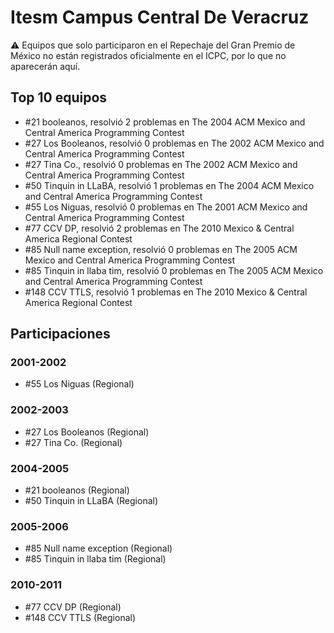 # Itesm Campus Central De Veracruz

:warning: Equipos que solo participaron en el Repechaje del Gran Premio de México no están registrados oficialmente en el ICPC, por lo que no aparecerán aquí.

## Top 10 equipos

- #21 booleanos, resolvió 2 problemas en The 2004 ACM Mexico and Central America Programming Contest
- #27 Los Booleanos, resolvió 0 problemas en The 2002 ACM Mexico and Central America Programming Contest
- #27 Tina Co., resolvió 0 problemas en The 2002 ACM Mexico and Central America Programming Contest
- #50 Tinquin in LLaBA, resolvió 1 problemas en The 2004 ACM Mexico and Central America Programming Contest
- #55 Los Niguas, resolvió 0 problemas en The 2001 ACM Mexico and Central America Programming Contest
- #77 CCV DP, resolvió 2 problemas en The 2010 Mexico & Central America Regional Contest
- #85 Null name exception, resolvió 0 problemas en The 2005 ACM Mexico and Central America Programming Contest
- #85 Tinquin in llaba tim, resolvió 0 problemas en The 2005 ACM Mexico and Central America Programming Contest
- #148 CCV TTLS, resolvió 1 problemas en The 2010 Mexico & Central America Regional Contest

## Participaciones

### 2001-2002

- #55 Los Niguas (Regional)

### 2002-2003

- #27 Los Booleanos (Regional)
- #27 Tina Co. (Regional)

### 2004-2005

- #21 booleanos (Regional)
- #50 Tinquin in LLaBA (Regional)

### 2005-2006

- #85 Null name exception (Regional)
- #85 Tinquin in llaba tim (Regional)

### 2010-2011

- #77 CCV DP (Regional)
- #148 CCV TTLS (Regional)



